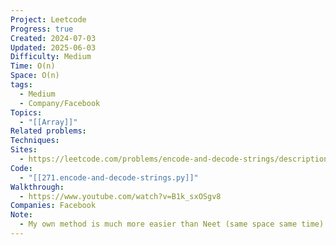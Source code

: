 ```yaml
---
Project: Leetcode
Progress: true
Created: 2024-07-03
Updated: 2025-06-03
Difficulty: Medium
Time: O(n)
Space: O(n)
tags:
  - Medium
  - Company/Facebook
Topics:
  - "[[Array]]"
Related problems: 
Techniques: 
Sites:
  - https://leetcode.com/problems/encode-and-decode-strings/description/
Code:
  - "[[271.encode-and-decode-strings.py]]"
Walkthrough:
  - https://www.youtube.com/watch?v=B1k_sxOSgv8
Companies: Facebook
Note:
  - My own method is much more easier than Neet (same space same time) but just roughly understand it in case one day we need to use it.
---
```


